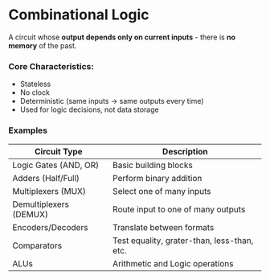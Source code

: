# Combinational Logic
A circuit whose **output depends only on current inputs** - there is **no memory** of the past.

### Core Characteristics:
 - Stateless
 - No clock
 - Deterministic (same inputs $\rightarrow$ same outputs every time)
 - Used for logic decisions, not data storage

### Examples
|Circuit Type|Description|
|---|---|
|Logic Gates (AND, OR)|Basic building blocks|
|Adders (Half/Full)|Perform binary addition|
|Multiplexers (MUX)|Select one of many inputs|
|Demultiplexers (DEMUX)|Route input to one of many outputs|
|Encoders/Decoders|Translate between formats|
|Comparators|Test equality, grater-than, less-than, etc.|
|ALUs|Arithmetic and Logic operations|

